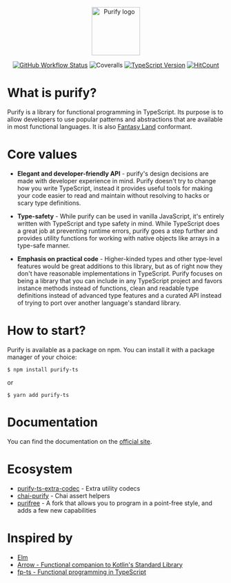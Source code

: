 <div align="center">
  <img align="center" src="assets/logo.png" alt="Purify logo" width="112" /> <br />
  
  [![GitHub Workflow Status](https://img.shields.io/github/actions/workflow/status/dwyl/learn-nextjs/ci.yml?label=build&style=flat-square&branch=main)](https://github.com/dwyl/learn-nextjs/actions/workflows/ci.yml)
  ![Coveralls](https://img.shields.io/coverallsCoverage/github/gigobyte/purify?style=flat-square)
  [![TypeScript Version](http://img.shields.io/badge/Built%20With-TypeScript-brightgreen.svg?style=flat-square "Latest Typescript")](https://www.typescriptlang.org/download/)
  [![HitCount](https://hits.dwyl.com/gigobyte/purify.svg?style=flat-square)](http://hits.dwyl.com/gigobyte/purify)
  
</div>

# What is purify?

Purify is a library for functional programming in TypeScript.
Its purpose is to allow developers to use popular patterns and abstractions that are available in most functional languages.
It is also <a href="https://github.com/fantasyland/fantasy-land">Fantasy Land</a> conformant.

# Core values

- **Elegant and developer-friendly API** - purify's design decisions are made with developer experience in mind. Purify doesn't try to change how you write TypeScript, instead it provides useful tools for making your code easier to read and maintain without resolving to hacks or scary type definitions.

- **Type-safety** - While purify can be used in vanilla JavaScript, it's entirely written with TypeScript and type safety in mind. While TypeScript does a great job at preventing runtime errors, purify goes a step further and provides utility functions for working with native objects like arrays in a type-safe manner.

- **Emphasis on practical code** - Higher-kinded types and other type-level features would be great additions to this library, but as of right now they don't have reasonable implementations in TypeScript. Purify focuses on being a library that you can include in any TypeScript project and favors instance methods instead of functions, clean and readable type definitions instead of advanced type features and a curated API instead of trying to port over another language's standard library.

# How to start?

Purify is available as a package on npm. You can install it with a package manager of your choice:

```
$ npm install purify-ts
```

or

```
$ yarn add purify-ts
```

# Documentation

You can find the documentation on the [official site](https://gigobyte.github.io/purify/).

# Ecosystem

- [purify-ts-extra-codec](https://github.com/airtoxin/purify-ts-extra-codec) - Extra utility codecs
- [chai-purify](https://github.com/dave-inc/chai-purify) - Chai assert helpers
- [purifree](https://github.com/nythrox/purifree) - A fork that allows you to program in a point-free style, and adds a few new capabilities

# Inspired by

- [Elm](https://elm-lang.org/)
- [Arrow - Functional companion to Kotlin's Standard Library](http://arrow-kt.io/)
- [fp-ts - Functional programming in TypeScript](https://github.com/gcanti/fp-ts)
